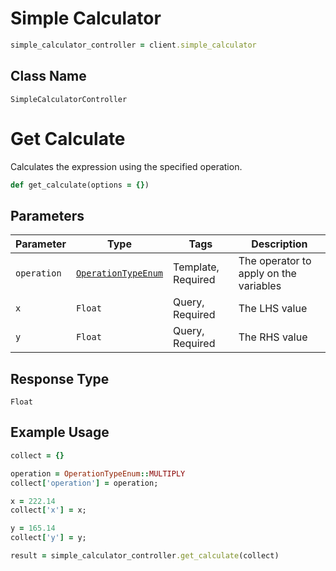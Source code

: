 # Simple Calculator

```ruby
simple_calculator_controller = client.simple_calculator
```

## Class Name

`SimpleCalculatorController`


# Get Calculate

Calculates the expression using the specified operation.

```ruby
def get_calculate(options = {})
```

## Parameters

| Parameter | Type | Tags | Description |
|  --- | --- | --- | --- |
| `operation` | [`OperationTypeEnum`](/doc/models/operation-type-enum.md) | Template, Required | The operator to apply on the variables |
| `x` | `Float` | Query, Required | The LHS value |
| `y` | `Float` | Query, Required | The RHS value |

## Response Type

`Float`

## Example Usage

```ruby
collect = {}

operation = OperationTypeEnum::MULTIPLY
collect['operation'] = operation;

x = 222.14
collect['x'] = x;

y = 165.14
collect['y'] = y;

result = simple_calculator_controller.get_calculate(collect)
```

